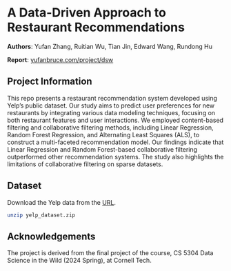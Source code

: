 # A Data-Driven Approach to Restaurant Recommendations

**Authors**: Yufan Zhang, Ruitian Wu, Tian Jin, Edward Wang, Rundong Hu

**Report**: [yufanbruce.com/project/dsw](https://yufanbruce.com/project/dsw) 

## Project Information

This repo presents a restaurant recommendation system developed using Yelp’s public dataset. Our study aims to predict user preferences for new restaurants by integrating various data modeling techniques, focusing on both restaurant features and user interactions. We employed content-based filtering and collaborative filtering methods, including Linear Regression, Random Forest Regression, and Alternating Least Squares (ALS), to construct a multi-faceted recommendation model. Our findings indicate that Linear Regression and Random Forest-based collaborative filtering outperformed other recommendation systems. The study also highlights the limitations of collaborative filtering on sparse datasets.


## Dataset

Download the Yelp data from the [URL](https://www.yelp.com/dataset).

```bash
unzip yelp_dataset.zip
```

## Acknowledgements

The project is derived from the final project of the course, CS 5304 Data Science in the Wild (2024 Spring), at Cornell Tech.
